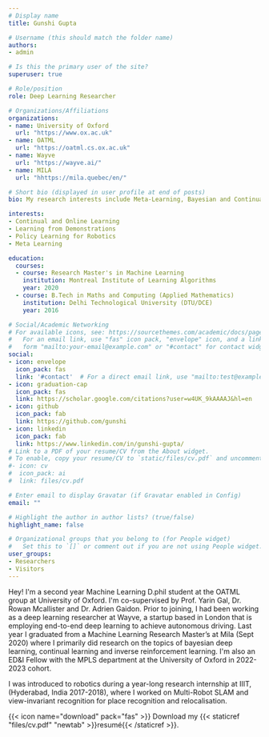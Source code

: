 ```yaml
---
# Display name
title: Gunshi Gupta

# Username (this should match the folder name)
authors:
- admin

# Is this the primary user of the site?
superuser: true

# Role/position
role: Deep Learning Researcher

# Organizations/Affiliations
organizations:
- name: University of Oxford
  url: "https://www.ox.ac.uk"
- name: OATML
  url: "https://oatml.cs.ox.ac.uk"
- name: Wayve 
  url: "https://wayve.ai/"
- name: MILA 
  url: "hhttps://mila.quebec/en/"

# Short bio (displayed in user profile at end of posts)
bio: My research interests include Meta-Learning, Bayesian and Continual Deep Learning, Robotics.

interests:
- Continual and Online Learning
- Learning from Demonstrations
- Policy Learning for Robotics
- Meta Learning

education:
  courses:
  - course: Research Master's in Machine Learning
    institution: Montreal Institute of Learning Algorithms
    year: 2020
  - course: B.Tech in Maths and Computing (Applied Mathematics)
    institution: Delhi Technological University (DTU/DCE)
    year: 2016

# Social/Academic Networking
# For available icons, see: https://sourcethemes.com/academic/docs/page-builder/#icons
#   For an email link, use "fas" icon pack, "envelope" icon, and a link in the
#   form "mailto:your-email@example.com" or "#contact" for contact widget.
social:
- icon: envelope
  icon_pack: fas
  link: '#contact'  # For a direct email link, use "mailto:test@example.org".
- icon: graduation-cap
  icon_pack: fas
  link: https://scholar.google.com/citations?user=w4UK_9kAAAAJ&hl=en
- icon: github
  icon_pack: fab
  link: https://github.com/gunshi
- icon: linkedin
  icon_pack: fab
  link: https://www.linkedin.com/in/gunshi-gupta/
# Link to a PDF of your resume/CV from the About widget.
# To enable, copy your resume/CV to `static/files/cv.pdf` and uncomment the lines below.
#- icon: cv
#  icon_pack: ai
#  link: files/cv.pdf

# Enter email to display Gravatar (if Gravatar enabled in Config)
email: ""

# Highlight the author in author lists? (true/false)
highlight_name: false

# Organizational groups that you belong to (for People widget)
#   Set this to `[]` or comment out if you are not using People widget.
user_groups:
- Researchers
- Visitors
---
```


Hey! I'm a second year Machine Learning D.phil student at the OATML group at University of Oxford. I'm co-supervised by Prof. Yarin Gal, Dr. Rowan Mcallister and Dr. Adrien Gaidon. Prior to joining, I had been working as a deep learning researcher at Wayve, a startup based in London that is employing end-to-end deep learning to achieve autonomous driving. Last year I graduated from a Machine Learning Research Master’s at Mila (Sept 2020) where I primarily did research on the topics of bayesian deep learning, continual learning and inverse reinforcement learning. I'm also an ED&I Fellow with the MPLS department at the University of Oxford in 2022-2023 cohort.

I was introduced to robotics during a year-long research internship at IIIT, (Hyderabad, India 2017-2018), where I worked on Multi-Robot SLAM and view-invariant recognition for place recognition and relocalisation.

{{< icon name="download" pack="fas" >}} Download my {{< staticref "files/cv.pdf" "newtab" >}}resumé{{< /staticref >}}.
